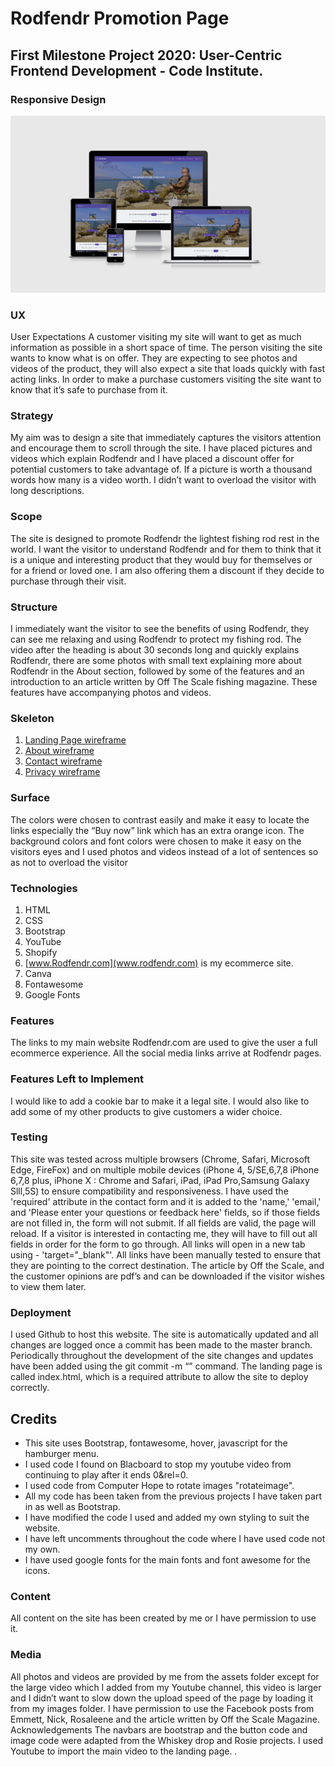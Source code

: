 # Rodfendr Promotion Page
## First Milestone Project 2020: User-Centric Frontend Development - Code Institute.
### Responsive Design

![Responsive Design](https://raw.githubusercontent.com/AlanOSheadev/Alan-O-Shea-Milestone-Project-Dec-2019/master/assets/images/responsive.png "Responsive Design")

### UX
User Expectations
A customer visiting my site will want to get as much information as possible in a short space of time.  The person visiting the site wants to know what is on offer.  They are expecting to see photos and videos of the product, they will also expect a site that loads quickly with fast acting links.  In order to make a purchase customers visiting the site want to know that it’s safe to purchase from it.
### Strategy
My aim was to design a site that immediately captures the visitors attention and encourage them to scroll through the site.  I have placed pictures and videos which explain Rodfendr and I have placed a discount offer for potential customers to take advantage of.  If a picture is worth a thousand words how many is a video worth.  I didn’t want to overload the visitor with long descriptions.
### Scope
The site is designed to promote Rodfendr the lightest fishing rod rest in the world. I want the visitor to understand Rodfendr and for them to think that it is a unique and interesting product that they would buy for themselves or for a friend or loved one. I am also offering them a discount if they decide to purchase through their visit.
### Structure
I immediately want the visitor to see the benefits of using Rodfendr, they can see me relaxing and using Rodfendr to protect my fishing rod.  The video after the heading is about 30 seconds long and quickly explains Rodfendr, there are some photos with small text explaining more about Rodfendr in the About section, followed by some of the features and an introduction to an article written by Off The Scale fishing magazine. These features have accompanying photos and videos.
### Skeleton
1. [Landing Page wireframe](https://www.canva.com/design/DADuLl-FJlI/s7WVrLNGQWOaICIwRAdxBA/view?utm_content=DADuLl-FJlI&utm_campaign=designshare&utm_medium=link&utm_source=sharebutton)
2. [About wireframe](https://www.canva.com/design/DADwgD3baYU/ir7F4jxO99XHOhXQ1YJpmw/view?utm_content=DADwgD3baYU&utm_campaign=designshare&utm_medium=link&utm_source=sharebutton)
3. [Contact wireframe](https://www.canva.com/design/DADwgJjSAHc/SIu2INajjyGezQ6Ib_P1TA/view?utm_content=DADwgJjSAHc&utm_campaign=designshare&utm_medium=link&utm_source=sharebutton)
4. [Privacy wireframe](https://www.canva.com/design/DADwgDVISec/Z3D0Wg87DtTWbIuNqRPuiA/view?utm_content=DADwgDVISec&utm_campaign=designshare&utm_medium=link&utm_source=sharebutton)
### Surface
The colors were chosen to contrast easily and make it easy to locate the links especially the “Buy now” link which has an extra orange icon.  The background colors and font colors were chosen to make it easy on the visitors eyes and I used photos and videos instead of a lot of sentences so as not to overload the visitor
### Technologies
1. HTML
2. CSS
3. Bootstrap
4. YouTube
5. Shopify 
6. [www.Rodfendr.com](www.rodfendr.com) is my ecommerce site.
7. Canva
8. Fontawesome
9. Google Fonts
### Features
 The links to my main website Rodfendr.com are used to give the user a full ecommerce experience.  All the social media links arrive at Rodfendr pages.
### Features Left to Implement
I would like to add a cookie bar to make it a legal site.  I would also like to add some of my other products to give customers a wider choice.
### Testing
This site was tested across multiple browsers (Chrome, Safari, Microsoft Edge, FireFox) and on multiple mobile devices (iPhone 4, 5/SE,6,7,8 iPhone 6,7,8 plus, iPhone X : Chrome and Safari, iPad, iPad Pro,Samsung Galaxy Slll,5S) to ensure compatibility and responsiveness.
I have used the 'required' attribute in the contact form and it is added to the 'name,' 'email,' and 'Please enter your questions or feedback here' fields, so if those fields are not filled in, the form will not submit. If all fields are valid, the page will reload. If a visitor is interested in contacting me, they will have to fill out all fields in order for the form to go through.
All links will open in a new tab using - 'target="_blank"'. All links have been manually tested to ensure that they are pointing to the correct destination. The article by Off the Scale, and the customer opinions are pdf’s and can be downloaded if the visitor wishes to view them later. 
### Deployment
I used Github to host this website.  The site is automatically updated and all changes are logged once a commit has been made to the master branch.  Periodically throughout the development of the site changes and updates have been added using the git commit -m “” command. The landing page is called index.html, which is a required attribute to allow the site to deploy correctly.
## Credits
- This site uses Bootstrap, fontawesome, hover, javascript for the hamburger menu. 
- I used code I found on Blacboard to stop my youtube video from continuing to play after it ends 0&rel=0. 
- I used code from Computer Hope to rotate images "rotateimage".
- All my code has been taken from the previous projects I have taken part in as well as Bootstrap.
- I have modified the code I used and added my own styling to suit the website. 
- I have left uncomments throughout the code where I have used code not my own. 
- I have used google fonts for the main fonts and font awesome for the icons.

### Content
All content on the site has been created by me or I have permission to use it.  
### Media
All photos and videos are provided by me from the assets folder except for the large video which I added from my Youtube channel, this video is larger and I didn’t want to slow down the upload speed of the page by loading it from my images folder. I have permission to use the Facebook posts from Emmett, Nick, Rosaleene and the article written by Off the Scale Magazine.
Acknowledgements
The navbars are bootstrap and the button code and image code were adapted from the Whiskey drop and Rosie projects. I used Youtube to import the main video to the landing page.
.
